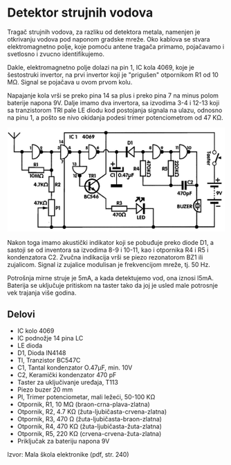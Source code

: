 # Detektor strujnih vodova

Tragač strujnih vodova, za razliku od detektora metala, namenjen je otkrivanju vodova pod naponom gradske mreže. Oko kablova se stvara elektromagnetno polje, koje pomoću antene tragača primamo, pojačavamo i svetlosno i zvucno identifikujemo.

Dakle, elektromagnetno polje dolazi na pin 1, IC kola 4069, koje je šestostruki invertor, na prvi invertor koji je "prigušen" otpornikom R1 od 10 MΩ. Signal se pojačava u ovom prvom kolu.

Napajanje kola vrši se preko pina 14 sa plus i preko pina 7 na minus polom baterije napona 9V. Dalje imamo dva invertora, sa izvodima 3-4 i 12-13 koji sa tranzistorom TRl pale LE diodu kod postojanja signala na ulazu, odnosno na pinu 1, a pošto se nivo okidanja podesi trimer potenciometrom od 47 KΩ.

![](../slike/detektor-strujnih-vodova-shema.jpg)

Nakon toga imamo akustički indikator koji se pobuđuje preko diode D1, a sastoji se od inventora sa izvodima 8-9 i 10-11, kao i otpornika R4 i R5 i kondenzatora C2. Zvučna indikacija vrši se piezo rezonatorom BZ1 ili zujalicom. Signal iz zujalice modulisan je frekvencijom mreže, tj. 50 Hz.

Potrošnja mirne struje je 5mA, a kada detektujemo vod, ona iznosi l5mA. Baterija se uključuje pritiskom na taster tako da joj je usled male potrosnje vek trajanja više godina.

## Delovi

- IC kolo 4069 
- IC podnožje 14 pina LC 
- LE dioda 
- D1, Dioda lN4148 
- Tl, Tranzistor BC547C 
- C1, Tantal kondenzator O.47μF, min. 10V 
- C2, Keramički kondenzator 470 pF 
- Taster za uključivanje uređaja, T113 
- Piezo buzer 20 mm
- Pl, Trimer potenciometar, mali ležeći, 50-100 KΩ 
- Otpornik, R1, 10 MΩ (braon-crna-plava-zlatna) 
- Otpornik, R2, 4.7 KΩ (žuta-ljubičasta-crvena-zlatna) 
- Otpornik, R3, 470 Ω (žuta-ljubičasta-braon-zlatna) 
- Otpornik, R4, 470 KΩ (žuta-ljubičasta-žuta-zlatna) 
- Otpornik, R5, 220 KΩ (crvena-crvena-žuta-zlatna) 
- Priključak za bateriju napona 9V 

Izvor: Mala škola elektronike (pdf, str. 240)
